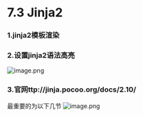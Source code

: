 # 7.3 Jinja2


### 1.jinja2模板渲染

### 2.设置jinja2语法高亮
![image.png](https://upload-images.jianshu.io/upload_images/7220971-94677aa38b61f79d.png?imageMogr2/auto-orient/strip%7CimageView2/2/w/1240)

### 3.官网ttp://jinja.pocoo.org/docs/2.10/
最重要的为以下几节
![image.png](https://upload-images.jianshu.io/upload_images/7220971-048e78ffc57fe00c.png?imageMogr2/auto-orient/strip%7CimageView2/2/w/1240)

